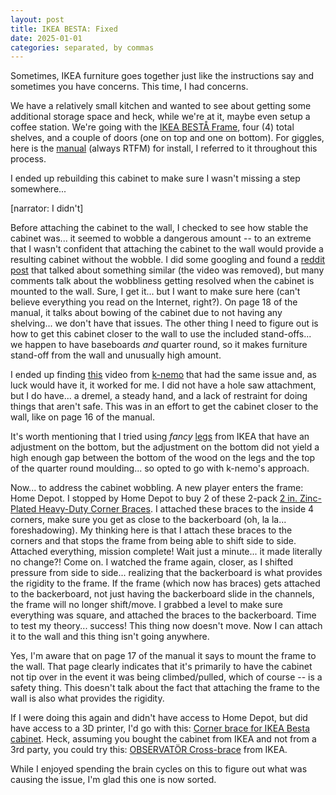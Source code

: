 ```yaml
---
layout: post
title: IKEA BESTA: Fixed
date: 2025-01-01
categories: separated, by commas
---
```

Sometimes, IKEA furniture goes together just like the instructions say and sometimes you have concerns. This time, I had concerns. 

We have a relatively small kitchen and wanted to see about getting some additional storage space and heck, while we're at it, maybe even setup a coffee station. We're going with the [IKEA BESTÅ Frame](https://www.ikea.com/us/en/p/besta-frame-white-00245842/), four (4) total shelves, and a couple of doors (one on top and one on bottom). For giggles, here is the [manual](https://www.ikea.com/us/en/assembly_instructions/besta-frame-white__AA-1272094-9-100.pdf) (always RTFM) for install, I referred to it throughout this process. 

I ended up rebuilding this cabinet to make sure I wasn't missing a step somewhere... 

[narrator: I didn't]

Before attaching the cabinet to the wall, I checked to see how stable the cabinet was... it seemed to wobble a dangerous amount -- to an extreme that I wasn't confident that attaching the cabinet to the wall would provide a resulting cabinet without the wobble. I did some googling and found a [reddit post](https://www.reddit.com/r/IKEA/comments/1apk2ds/besta_large_cabinet_is_so_wobbly_its_ridiculous/) that talked about something similar (the video was removed), but many comments talk about the wobbliness getting resolved when the cabinet is mounted to the wall. Sure, I get it... but I want to make sure here (can't believe everything you read on the Internet, right?). On page 18 of the manual, it talks about bowing of the cabinet due to not having any shelving... we don't have that issues. The other thing I need to figure out is how to get this cabinet closer to the wall to use the included stand-offs... we happen to have baseboards _and_ quarter round, so it makes furniture stand-off from the wall and unusually high amount. 

I ended up finding [this](x-devonthink-item://6FB9C20B-ADBC-4798-9D43-4A1000706BCC) video from [k-nemo](https://www.youtube.com/@k-nemo) that had the same issue and, as luck would have it, it worked for me. I did not have a hole saw attachment, but I do have... a dremel, a steady hand, and a lack of restraint for doing things that aren't safe. This was in an effort to get the cabinet closer to the wall, like on page 16 of the manual. 

It's worth mentioning that I tried using _fancy_ [legs](https://www.ikea.com/us/en/p/mejarp-leg-birch-70489916/) from IKEA that have an adjustment on the bottom, but the adjustment on the bottom did not yield a high enough gap between the bottom of the wood on the legs and the top of the quarter round moulding... so opted to go with k-nemo's approach. 

Now... to address the cabinet wobbling. A new player enters the frame: Home Depot. I stopped by Home Depot to buy 2 of these 2-pack [2 in. Zinc-Plated Heavy-Duty Corner Braces](https://www.homedepot.com/p/Everbilt-2-in-Zinc-Plated-Heavy-Duty-Corner-Brace-2-Pack-15442/202034088?source=shoppingads&locale=en-US&pla&mtc=SHOPPING-BF-CDP-GGL-D25H-025_004_BUILDER_HARD-NA-Multi-NA-PMAX-NA-NA-NA-NA-NBR-NA-NA-NA-BuildersHardware_PRIOCONTROL&cm_mmc=SHOPPING-BF-CDP-GGL-D25H-025_004_BUILDER_HARD-NA-Multi-NA-PMAX-NA-NA-NA-NA-NBR-NA-NA-NA-BuildersHardware_PRIOCONTROL-21266234112--&gad_source=1&gbraid=0AAAAADq61UdURpQYB_JNRQJzukDGyzoWu&gclid=Cj0KCQiA7NO7BhDsARIsADg_hIbcnyANwlX6ZtHo-8mjYbs7OyM0B7Syn8d77Ay-WqGK96Hw9jolRfIaAk8GEALw_wcB&gclsrc=aw.ds). I attached these braces to the inside 4 corners, make sure you get as close to the backerboard (oh, la la... foreshadowing). My thinking here is that I attach these braces to the corners and that stops the frame from being able to shift side to side. Attached everything, mission complete! Wait just a minute... it made literally no change?! Come on. I watched the frame again, closer, as I shifted pressure from side to side... realizing that the backerboard is what provides the rigidity to the frame. If the frame (which now has braces) gets attached to the backerboard, not just having the backerboard slide in the channels, the frame will no longer shift/move. I grabbed a level to make sure everything was square, and attached the braces to the backerboard. Time to test my theory... success! This thing now doesn't move. Now I can attach it to the wall and this thing isn't going anywhere. 

Yes, I'm aware that on page 17 of the manual it says to mount the frame to the wall. That page clearly indicates that it's primarily to have the cabinet not tip over in the event it was being climbed/pulled, which of course -- is a safety thing. This doesn't talk about the fact that attaching the frame to the wall is also what provides the rigidity. 

If I were doing this again and didn't have access to Home Depot, but did have access to a 3D printer, I'd go with this: [Corner brace for IKEA Besta cabinet](https://www.thingiverse.com/thing:3037566). Heck, assuming you bought the cabinet from IKEA and not from a 3rd party, you could try this: [OBSERVATÖR Cross-brace](https://www.ikea.com/us/en/p/observatoer-cross-brace-galvanized-87749600/) from IKEA. 

While I enjoyed spending the brain cycles on this to figure out what was causing the issue, I'm glad this one is now sorted. 